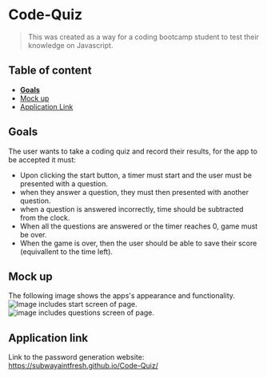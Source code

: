 # Code-Quiz
>This was created as a way for a coding bootcamp student to test their knowledge on Javascript.

## Table of content

- [**Goals**](#goals)
- [Mock up](#mock-up)
- [Application Link](#application-link)


## Goals
The user wants to take a coding quiz and record their results, for the app to be accepted it must:
- Upon clicking the start button, a timer must start and the user must be presented with a question.
- when they answer a question, they must then presented  with another question.
- when a question is answered incorrectly, time should be subtracted from the clock.
- When all the questions are answered or the timer reaches 0, game must be over.
- When the game is over, then the user should be able to save their score (equivallent to the time left). 


## Mock up
The following image shows the apps's appearance and functionality.
![Image includes start screen of page.](https://github.com/subwayaintfresh/Code-Quiz/blob/main/assets/images/questions.JPG)
![image includes questions screen of page.](https://github.com/subwayaintfresh/Code-Quiz/blob/main/assets/images/titleimage.JPG)


## Application link
Link to the password generation website: https://subwayaintfresh.github.io/Code-Quiz/
